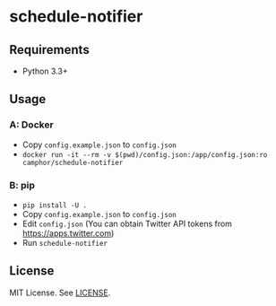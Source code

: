 # schedule-notifier

## Requirements
* Python 3.3+

## Usage
### A: Docker
* Copy `config.example.json` to `config.json`
* `docker run -it --rm -v $(pwd)/config.json:/app/config.json:ro camphor/schedule-notifier`

### B: pip
* `pip install -U .`
* Copy `config.example.json` to `config.json`
* Edit `config.json` (You can obtain Twitter API tokens from https://apps.twitter.com)
* Run `schedule-notifier`

## License
MIT License. See [LICENSE](LICENSE).
